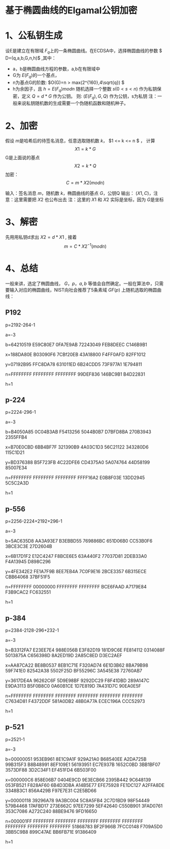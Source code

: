 # 基于椭圆曲线的Elgamal公钥加密
# 1、公私钥生成
设E是建立在有限域 $F_q$上的一条椭圆曲线。在ECDSA中，选择椭圆曲线的参数 $ D=(q,a,b,G,n,h)$ ,其中：
- a，b是椭圆曲线方程的参数，a,b在有限域中
- G为 $E(F_q)$的一个基点，
- n为基点G的阶数: $O(G)=n > max(2^{160},4\sqrt{q}) $
- h为余因子，且 $h=E(F_q)mod n$
随机选择一个整数 $s(0 < s < n)$ 作为私钥保密，定义 $Q=d*G$ 作为公钥。
则: $(E(F_q),G,Q)$ 作为公钥，s为私钥
注：一般来说私钥随机数的生成需要一个伪随机函数和随机种子。
# 2、加密
假设 $m$是哈希后的待签名消息，任意选取随机数 $k$， $1 <= k <= n $ ， 计算 
$$X1=k*G$$
G是上面说的基点 
$$X2=k*Q$$
加密：
$$C=m*X2(mod n)$$

输入：签名消息 $m$，随机数 $k$，椭圆曲线的基点 $G$，公钥Q
输出： $(X1,C)$，注意：这里需要把 $X2$ 也公布出去
注：这里的 $X1$ 和 $X2$ 实际是坐标，因为 $G$是坐标
# 3、解密
先用用私钥d求出 $X2=d*X1$ , 接着 
$$m=C*X2^{-1}(mod n)$$

# 4、总结
一般来讲，选定了椭圆曲线， $G，p，a,b$ 等值会自然确定。一般在算法中，只需要输入对应的椭圆曲线，NIST向社会推荐了5条素域 $GF(p)$ 上随机选取的椭圆曲线：

## P192

 p=2192-264-1

 a=-3

 b=64210519 E59C80E7 0FA7E9AB 72243049 FEB8DEEC C146B9B1

 x=188DA80E B03090F6 7CBf20EB 43A18800 F4FF0AFD 82FF1012

 y=07192B95 FFC8DA78 631011ED 6B24CDD5 73F977A1 1E794811

 n=FFFFFFFF FFFFFFFF FFFFFFFF 99DEF836 146BC9B1 B4D22831

 h=1

## p-224

 p=2224-296-1

 a=-3

 b=B4050A85 0C04B3AB F5413256 5044B0B7 D7BFD8BA 270B3943 2355FFB4

 x=B70E0CBD 6BB4BF7F 321390B9 4A03C1D3 56C21122 343280D6 115C1D21

 y=BD376388 B5F723FB 4C22DFE6 CD4375A0 5A074764 44D58199 85007E34

 n=FFFFFFFF FFFFFFFF FFFFFFFF FFFF16A2 E0B8F03E 13DD2945 5C5C2A3D

 h=1

## p-556

 p=2256-2224+2192+296-1

 a=-3

 b=5AC635D8 AA3A93E7 B3EBBD55 769886BC 651D06B0 CC53B0F6 3BCE3C3E 27D2604B
 
 x=6B17D1F2 E12C4247 F8BCE6E5 63A440F2 77037D81 2DEB33A0 F4A13945 D898C296
 
 y=4FE342E2 FE1A7F9B 8EE7EB4A 7C0F9E16 2BCE3357 6B315ECE CBB64068 37BF51F5
 
 n=FFFFFFFF 00000000 FFFFFFFF FFFFFFFF BCE6FAAD A7179E84 F3B9CAC2 FC632551
 
 h=1

## p-384
 
 p=2384-2128-296+232-1
 
 a=-3
 
 b=B3312FA7 E23EE7E4 988E056B E3F82D19 181D9C6E FE814112 0314088F 5013875A C656398D 
 8A2ED19D 2A85C8ED D3EC2AEF
 
 x=AA87CA22 BE8B0537 8EB1C71E F320AD74 6E1D3B62 8BA79B98 59F741E0 82542A38 5502F25D BF55296C 3A545E38 72760AB7
 
 y=3617DE4A 96262C6F 5D9E98BF 9292DC29 F8F41DBD 289A147C E9DA3113 B5F0B8C0 0A60B1CE 1D7E819D 7A431D7C 90EA0E5F
 
 n=FFFFFFFF FFFFFFFF FFFFFFFF FFFFFFFF FFFFFFFF FFFFFFFF C7634D81 F4372DDF 581A0DB2 48B0A77A ECEC196A CCC52973
 
 h=1
## p-521
 
 p=2521-1
 
 a=-3
 
 b=00000051 953EB961 8E1C9A1F 929A21A0 B68540EE A2DA725B 99B315F3 B8B48991 8EF109E1 
 56193951 EC7E937B 1652C0BD 3BB1BF07 3573DF88 3D2C34F1 EF451FD4 6B503F00
 
 x=000000C6 858E06B7 0404E9CD 9E3ECB66 2395B442 9C648139 053FB521 F828AF60 6B4D3DBA A14B5E77 EFE75928 FE1DC127 A2FFA8DE 3348B3C1 856A429B F97E7E31 C2E5BD66
 
 y=00000118 39296A78 9A3BC004 5C8A5FB4 2C7D1BD9 98F54449 579B4468 17AFBD17 273E662C 97EE7299 5EF42640 C550B901 3FAD0761 353C7086 A272C240 88BE9476 9FD16650
 
 n=000001FF FFFFFFFF FFFFFFFF FFFFFFFF FFFFFFFF FFFFFFFF FFFFFFFF FFFFFFFF FFFFFFFF 51868783 BF2F966B 7FCC0148 F709A5D0 3BB5C9B8 899C47AE BB6FB71E 91386409
 
 h=1